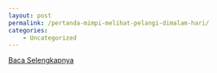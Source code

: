 ```yaml
---
layout: post
permalink: /pertanda-mimpi-melihat-pelangi-dimalam-hari/
categories:
    - Uncategorized
---
```


[Baca Selengkapnya](/05)